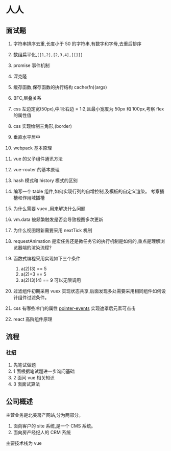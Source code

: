 # 人人

## 面试题

1. 字符串排序去重,长度小于 50 的字符串,有数字和字母,去重后排序
2. 数组扁平化,`[[1,2],[2,3,4],[[]]]`
3. promise 事件机制
4. 深克隆
5. 缓存函数,保存函数的执行结构 cache(fn)(args)
6. BFC,层叠关系
7. css 左边定宽(50px),中间:右边 = 1:2,且最小宽度为 50px 和 100px,考察 flex 的属性值
8. css 实现绘制三角形,(border)
9. 垂直水平居中
10. webpack 基本原理
11. vue 的父子组件通讯方法
12. vue-router 的基本原理
13. hash 模式和 history 模式的区别

14. 编写一个 table 组件,如何实现行列的自增控制,及模板的自定义渲染。
    考察插槽和作用域插槽
15. 为什么需要 vuex ,用来解决什么问题
16. vm.data 被频繁触发是否会导致视图多次更新
17. 为什么视图跟新需要采用 nextTick 机制
18. requestAnimation 是宏任务还是微任务它的执行机制是如何的,重点是理解浏览器端的渲染流程?
19. 函数式编程采用实现如下三个条件
    1. a(2)(3) == 5
    2. a(2)+3 == 5
    3. a(2)(3)(4) == 9 可以无限调用
20. 过滤组件初期采用 vuex 实现状态共享,后面发现多处需要采用相同组件如何设计组件过滤条件。
21. css 有哪些冷门的属性 [pointer-events](https://developer.mozilla.org/zh-CN/docs/Web/CSS/pointer-events) 实现遮罩后元素可点击
22. react 高阶组件原理

## 流程

### 社招

1. 先笔试做题
2. 1 面根据笔试题进一步询问基础
3. 2 面问 vue 相关知识
4. 3 面面试算法

## 公司概述

主营业务是北美房产网站,分为两部分。

1. 面向客户的 site 系统,是一个 CMS 系统。
2. 面向房产经纪人的 CRM 系统

主要技术栈为 vue
